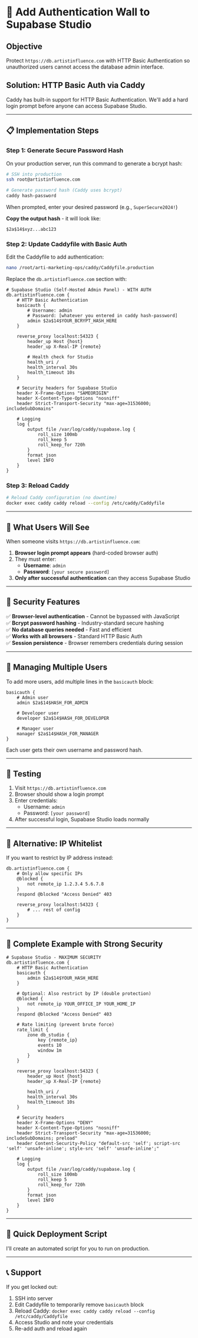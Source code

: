 # 🔐 Add Authentication Wall to Supabase Studio

## Objective
Protect `https://db.artistinfluence.com` with HTTP Basic Authentication so unauthorized users cannot access the database admin interface.

## Solution: HTTP Basic Auth via Caddy

Caddy has built-in support for HTTP Basic Authentication. We'll add a hard login prompt before anyone can access Supabase Studio.

---

## 📋 Implementation Steps

### **Step 1: Generate Secure Password Hash**

On your production server, run this command to generate a bcrypt hash:

```bash
# SSH into production
ssh root@artistinfluence.com

# Generate password hash (Caddy uses bcrypt)
caddy hash-password
```

When prompted, enter your desired password (e.g., `SuperSecure2024!`)

**Copy the output hash** - it will look like:
```
$2a$14$xyz...abc123
```

### **Step 2: Update Caddyfile with Basic Auth**

Edit the Caddyfile to add authentication:

```bash
nano /root/arti-marketing-ops/caddy/Caddyfile.production
```

Replace the `db.artistinfluence.com` section with:

```caddyfile
# Supabase Studio (Self-Hosted Admin Panel) - WITH AUTH
db.artistinfluence.com {
    # HTTP Basic Authentication
    basicauth {
        # Username: admin
        # Password: [whatever you entered in caddy hash-password]
        admin $2a$14$YOUR_BCRYPT_HASH_HERE
    }
    
    reverse_proxy localhost:54323 {
        header_up Host {host}
        header_up X-Real-IP {remote}
        
        # Health check for Studio
        health_uri /
        health_interval 30s
        health_timeout 10s
    }
    
    # Security headers for Supabase Studio
    header X-Frame-Options "SAMEORIGIN"
    header X-Content-Type-Options "nosniff"
    header Strict-Transport-Security "max-age=31536000; includeSubDomains"
    
    # Logging
    log {
        output file /var/log/caddy/supabase.log {
            roll_size 100mb
            roll_keep 5
            roll_keep_for 720h
        }
        format json
        level INFO
    }
}
```

### **Step 3: Reload Caddy**

```bash
# Reload Caddy configuration (no downtime)
docker exec caddy caddy reload --config /etc/caddy/Caddyfile
```

---

## 🎯 What Users Will See

When someone visits `https://db.artistinfluence.com`:

1. **Browser login prompt appears** (hard-coded browser auth)
2. They must enter:
   - **Username**: `admin`
   - **Password**: `[your secure password]`
3. **Only after successful authentication** can they access Supabase Studio

---

## 🔐 Security Features

✅ **Browser-level authentication** - Cannot be bypassed with JavaScript  
✅ **Bcrypt password hashing** - Industry-standard secure hashing  
✅ **No database queries needed** - Fast and efficient  
✅ **Works with all browsers** - Standard HTTP Basic Auth  
✅ **Session persistence** - Browser remembers credentials during session  

---

## 👥 Managing Multiple Users

To add more users, add multiple lines in the `basicauth` block:

```caddyfile
basicauth {
    # Admin user
    admin $2a$14$HASH_FOR_ADMIN
    
    # Developer user
    developer $2a$14$HASH_FOR_DEVELOPER
    
    # Manager user
    manager $2a$14$HASH_FOR_MANAGER
}
```

Each user gets their own username and password hash.

---

## 🧪 Testing

1. Visit `https://db.artistinfluence.com`
2. Browser should show a login prompt
3. Enter credentials:
   - Username: `admin`
   - Password: `[your password]`
4. After successful login, Supabase Studio loads normally

---

## 🔄 Alternative: IP Whitelist

If you want to restrict by IP address instead:

```caddyfile
db.artistinfluence.com {
    # Only allow specific IPs
    @blocked {
        not remote_ip 1.2.3.4 5.6.7.8
    }
    respond @blocked "Access Denied" 403
    
    reverse_proxy localhost:54323 {
        # ... rest of config
    }
}
```

---

## 📝 Complete Example with Strong Security

```caddyfile
# Supabase Studio - MAXIMUM SECURITY
db.artistinfluence.com {
    # HTTP Basic Authentication
    basicauth {
        admin $2a$14$YOUR_HASH_HERE
    }
    
    # Optional: Also restrict by IP (double protection)
    @blocked {
        not remote_ip YOUR_OFFICE_IP YOUR_HOME_IP
    }
    respond @blocked "Access Denied" 403
    
    # Rate limiting (prevent brute force)
    rate_limit {
        zone db_studio {
            key {remote_ip}
            events 10
            window 1m
        }
    }
    
    reverse_proxy localhost:54323 {
        header_up Host {host}
        header_up X-Real-IP {remote}
        
        health_uri /
        health_interval 30s
        health_timeout 10s
    }
    
    # Security headers
    header X-Frame-Options "DENY"
    header X-Content-Type-Options "nosniff"
    header Strict-Transport-Security "max-age=31536000; includeSubDomains; preload"
    header Content-Security-Policy "default-src 'self'; script-src 'self' 'unsafe-inline'; style-src 'self' 'unsafe-inline';"
    
    # Logging
    log {
        output file /var/log/caddy/supabase.log {
            roll_size 100mb
            roll_keep 5
            roll_keep_for 720h
        }
        format json
        level INFO
    }
}
```

---

## 🚀 Quick Deployment Script

I'll create an automated script for you to run on production.

---

## 📞 Support

If you get locked out:
1. SSH into server
2. Edit Caddyfile to temporarily remove `basicauth` block
3. Reload Caddy: `docker exec caddy caddy reload --config /etc/caddy/Caddyfile`
4. Access Studio and note your credentials
5. Re-add auth and reload again

